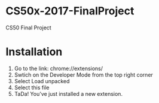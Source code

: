 # CS50x-2017-FinalProject
CS50 Final Project

# Installation
1. Go to the link: chrome://extensions/
2. Swtich on the Developer Mode from the top right corner
3. Select Load unpacked
4. Select this file
5. TaDa! You've just installed a new extension.
